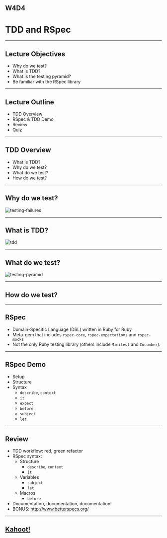## W4D4
# TDD and RSpec

---

## Lecture Objectives

+ Why do we test?
+ What is TDD?
+ What is the testing pyramid?
+ Be familiar with the RSpec library

---

## Lecture Outline
+ TDD Overview
+ RSpec & TDD Demo
+ Review
+ Quiz

---

## TDD Overview

+ What is TDD?
+ Why do we test?
+ What do we test?
+ How do we test?

---

## Why do we test?

![testing-failures](https://aa-ch-lecture-assets.s3.us-west-1.amazonaws.com/rspec/importance_of_testing.png)

---

## What is TDD?

![tdd](https://aa-ch-lecture-assets.s3.us-west-1.amazonaws.com/rspec/tdd.png)

---

## What do we test?
![testing-pyramid](https://2.bp.blogspot.com/-YTzv_O4TnkA/VTgexlumP1I/AAAAAAAAAJ8/57-rnwyvP6g/s1600/image02.png)

---

## How do we test?

---

## RSpec

+ Domain-Specific Language (DSL) written in Ruby for Ruby
+ Meta-gem that includes `rspec-core`, `rspec-expectations` and `rspec-mocks`
+ Not the only Ruby testing library (others include `Minitest` and `Cucumber`).

---

## RSpec Demo

+ Setup
+ Structure
+ Syntax
   + `describe`, `context`
   + `it`
   + `expect`
   + `before`
   + `subject`
   + `let`

---

## Review

+ TDD workflow: red, green refactor
+ RSpec syntax:
  + Structure
    + `describe`, `context`
    + `it`
  + Variables
    + `subject`
    + `let`
  + Macros
    + `before`
+ Documentation, documentation, documentation!
+ BONUS: http://www.betterspecs.org/

---
## [Kahoot!](https://create.kahoot.it/details/w4d4-rspec/c590ac48-6b83-43f1-a51f-91b9bd2ce699)